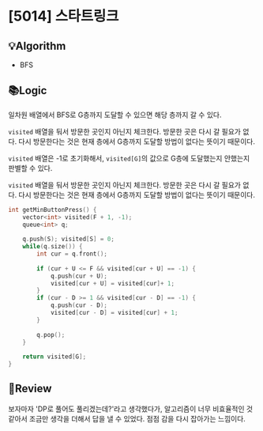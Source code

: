 # [5014] 스타트링크
## 💡Algorithm
- BFS
## 📚Logic
일차원 배열에서 BFS로 G층까지 도달할 수 있으면 해당 층까지 갈 수 있다.

`visited` 배열을 둬서 방문한 곳인지 아닌지 체크한다. 방문한 곳은 다시 갈 필요가 없다. 다시 방문한다는 것은 현재 층에서 G층까지 도달할 방법이 없다는 뜻이기 때문이다.

`visited` 배열은 -1로 초기화해서, `visited[G]`의 값으로 G층에 도달했는지 안했는지 판별할 수 있다.

`visited` 배열을 둬서 방문한 곳인지 아닌지 체크한다. 방문한 곳은 다시 갈 필요가 없다. 다시 방문한다는 것은 현재 층에서 G층까지 도달할 방법이 없다는 뜻이기 때문이다.

```cpp
int getMinButtonPress() {
    vector<int> visited(F + 1, -1);
    queue<int> q;
    
    q.push(S); visited[S] = 0;
    while(q.size()) {
        int cur = q.front();
        
        if (cur + U <= F && visited[cur + U] == -1) {
            q.push(cur + U);
            visited[cur + U] = visited[cur]+ 1;
        }
        if (cur - D >= 1 && visited[cur - D] == -1) {
            q.push(cur - D);
            visited[cur - D] = visited[cur] + 1;
        }
        
        q.pop();
    }
    
    return visited[G];
}
```
## 📝Review
보자마자 'DP로 풀어도 풀리겠는데?'라고 생각했다가, 알고리즘이 너무 비효율적인 것 같아서 조금만 생각을 더해서 답을 낼 수 있었다. 점점 감을 다시 잡아가는 느낌이다.
